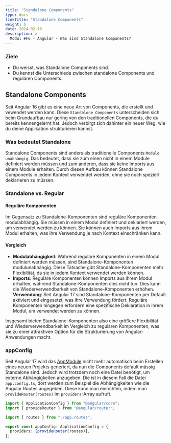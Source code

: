 ```yaml
---
title: "Standalone Components"
type: docs
linkTitle: "Standalone Components"
weight: 5
date: 2024-02-16
description: >
  Modul #F6 - Angular - Was sind Standalone Components?
---
```


### Ziele

- Du weisst, was Standalone Components sind.
- Du kennst die Unterschiede zwischen standalone Components und regulären Components.  

## Standalone Components

Seit Angular 16 gibt es eine neue Art von Components, die erstellt und vewendet werden kann.
Diese `Standalone Components` unterscheiden sich beim Grundaufbau nur gering von den traditionellen Components, die du bereits kennengelernt hat.
Jedoch verbirgt sich dahinter ein neuer Weg, wie du deine Applikation strukturieren kannst.

### Was bedeutet Standalone

Standalone Components sind anders als traditionelle Components `Module unabhängig`.
Das bedeutet, dass sie zum einen nicht in einem Module definiert werden müssen und zum anderen, dass sie keine Imports aus einem Module erhalten.
Durch diesen Aufbau können Standalone Components in jedem Kontext verwendet werden, ohne sie noch speziell deklarieren zu müssen.

### Standalone vs. Regular

#### Reguläre Komponenten

Im Gegensatz zu Standalone-Komponenten sind reguläre Komponenten modulabhängig. Sie müssen in einem Modul definiert und deklariert werden, um verwendet werden zu können. Sie können auch Imports aus ihrem Modul erhalten, was ihre Verwendung je nach Kontext einschränken kann.

#### Vergleich

- **Modulabhängigkeit**: Während reguläre Komponenten in einem Modul definiert werden müssen, sind Standalone-Komponenten modulunabhängig. Diese Tatsache gibt Standalone-Komponenten mehr Flexibilität, da sie in jedem Kontext verwendet werden können.
- **Imports**: Reguläre Komponenten können Imports aus ihrem Modul erhalten, während Standalone-Komponenten dies nicht tun. Dies kann die Wiederverwendbarkeit von Standalone-Komponenten erhöhen.
  **Verwendung**: Seit Angular 17 sind Standalone-Komponenten per Default aktiviert und eingesetzt, was ihre Verwendung fördert. Reguläre Komponenten hingegen erfordern eine spezifische Deklaration in ihrem Modul, um verwendet werden zu können.


Insgesamt bieten Standalone-Komponenten also eine größere Flexibilität und Wiederverwendbarkeit im Vergleich zu regulären Komponenten, was sie zu einer attraktiven Option für die Strukturierung von Angular-Anwendungen macht.

### appConfig

Seit Angular 17 wird das [AppModule](02_11_angular_modules) nicht mehr automatisch beim Erstellen eines neuen Projekts generiert, da nun die Components default mässig Standalone sind.
Jedoch wird trotzdem noch eine Datei benötigt, um externe Abhängigkeiten anzugeben. Die ist in diesem Fall die Datei `app.config.ts`, dort werden zum Beispiel die Abhängigkeiten wie die Angular Routes angegeben.
Diese kann man einrichten, indem man `provideRouter(routes)` im `providers`-Array aufruft.

```typescript
import { ApplicationConfig } from "@angular/core";
import { provideRouter } from "@angular/router";

import { routes } from "./app.routes";

export const appConfig: ApplicationConfig = {
  providers: [provideRouter(routes)],
};
```
